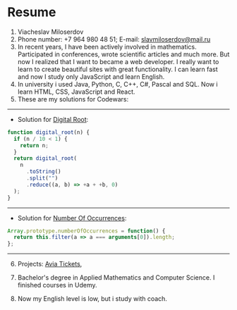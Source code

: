 # Resume

1. Viacheslav Miloserdov
2. Phone number: +7 964 980 48 51; E-mail: slavmiloserdov@mail.ru
3. In recent years, I have been actively involved in mathematics. Participated in conferences, wrote scientific articles and much more. But now I realized that I want to became a web developer. I really want to learn to create beautiful sites with great functionality. I can learn fast and now I study only JavaScript and learn English.
4. In university i used Java, Python, C, C++, C#, Pascal and SQL. Now i learn HTML, CSS, JavaScript and React.
5. These are my solutions for Codewars:

---

- Solution for [Digital Root][2]:

```js
function digital_root(n) {
  if (n / 10 < 1) {
    return n;
  }
  return digital_root(
    n
      .toString()
      .split("")
      .reduce((a, b) => +a + +b, 0)
  );
}
```

---

- Solution for [Number Of Occurrences][3]:

```js
Array.prototype.numberOfOccurrences = function() {
  return this.filter(a => a === arguments[0]).length;
};
```

---

6. Projects: [Avia Tickets][1],

7. Bachelor's degree in Applied Mathematics and Computer Science. I finished courses in Udemy.
8. Now my English level is low, but i study with coach.

[1]: https://github.com/SlavaMiloserdov/Avia-Tickets
[2]: https://www.codewars.com/kata/541c8630095125aba6000c00
[3]: https://www.codewars.com/kata/52829c5fe08baf7edc00122b
